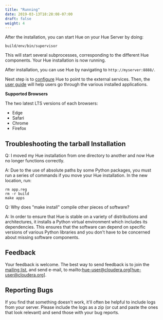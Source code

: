 ```yaml
---
title: "Running"
date: 2019-03-13T18:28:08-07:00
draft: false
weight: 4
---
```


After the installation, you can start Hue on your Hue Server by doing:

    build/env/bin/supervisor

This will start several subprocesses, corresponding to the different Hue
components. Your Hue installation is now running.

After installation, you can use Hue by navigating to `http://myserver:8888/`.

Next step is to [configure](/configuration/index.html) Hue to point to the external services.
Then, the [user guide](/user/index.html) will help users go through the various installed applications.


**Supported Browsers**

The two latest LTS versions of each browsers:

* Edge
* Safari
* Chrome
* Firefox

## Troubleshooting the tarball Installation

Q: I moved my Hue installation from one directory to another and now Hue no
longer functions correctly.

A: Due to the use of absolute paths by some Python packages, you must run a
series of commands if you move your Hue installation. In the new location, run:

    rm app.reg
    rm -r build
    make apps


Q: Why does "make install" compile other pieces of software?

A: In order to ensure that Hue is stable on a variety of distributions and
architectures, it installs a Python virtual environment which includes its
dependencies. This ensures that the software can depend on specific versions
of various Python libraries and you don't have to be concerned about missing
software components.


## Feedback

Your feedback is welcome. The best way to send feedback is to join the
[mailing list](https://groups.google.com/a/cloudera.org/group/hue-user), and
send e-mail, to mailto:hue-user@cloudera.org[hue-user@cloudera.org].

## Reporting Bugs

If you find that something doesn't work, it'll often be helpful to include logs
from your server. Please include the
logs as a zip (or cut and paste the ones that look relevant) and send those with
your bug reports.